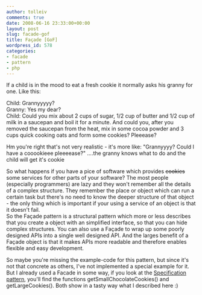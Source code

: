 ```yaml
---
author: tolleiv
comments: true
date: 2008-06-16 23:33:00+00:00
layout: post
slug: facade-gof
title: Façade [GoF]
wordpress_id: 578
categories:
- facade
- pattern
- php
---
```


If a child is in the mood to eat a fresh cookie it normally asks his granny for one. Like this:  
  
Child: Grannyyyyy?  
Granny: Yes my dear?  
Child: Could you mix about 2 cups of sugar, 1/2 cup of butter and 1/2 cup of milk in a saucepan and boil it for a minute. And could you, after you removed the saucepan from the heat, mix in some cocoa powder and 3 cups quick cooking oats and form some cookies? Pleeease?  
  
Hm you're right that's not very realistic - it's more like: "Grannyyyy? Could I have a cooookieee pleeeease?" ....the granny knows what to do and the child will get it's cookie  
  
So what happens if you have a pice of software which provides <strike>cookies</strike> some services for other parts of your software? The most people (especially programmers) are lazy and they won't remember all the details of a complex structure. They remember the place or object which can run a certain task but there's no need to know the deeper structure of that object - the only thing which is important if your using a service of an object is that it doesn't fail.  
So the Façade pattern is a structural pattern which more or less describes that you create a object with an simplified interface, so that you can hide complex structures. You can also use a Façade to wrap up some poorly designed APIs into a single well designed API. And the larges benefit of a Façade object is that it makes APIs more readable and therefore enables flexible and easy development.  
  
So maybe you're missing the example-code for this pattern, but since it's not that concrete as others, I've not implemented a  special example for it. But I already used a Facade in some way, if you look at the [Specification pattern](http://www.cookiepattern.com/2008/05/specification-ddd.html), you'll find the functions getSmallChocolateCookies() and getLargeCookies(). Both show in a tasty way what I described  here :)
